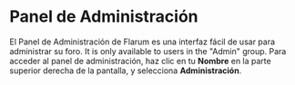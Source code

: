 # Panel de Administración

El Panel de Administración de Flarum es una interfaz fácil de usar para administrar su foro. It is only available to users in the "Admin" group. Para acceder al panel de administración, haz clic en tu **Nombre** en la parte superior derecha de la pantalla, y selecciona **Administración**.
